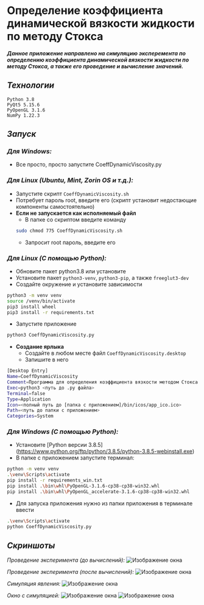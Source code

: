 # Определение коэффициента динамической вязкости жидкости по методу Стокса

***Данное приложение направлено на симуляцию эксперемента по определению коэффициента динамической вязкости жидкости по методу Стокса, а также его проведение и вычисление значений.***

## ***Технологии***
```
Python 3.8
PyQt5 5.15.6
PyOpenGL 3.1.6
NumPy 1.22.3
```

## ***Запуск***

### *Для Windows:*
- Все просто, просто запустите CoeffDynamicViscosity.py

### *Для Linux (Ubuntu, Mint, Zorin OS и т.д.):*
- Запустите скрипт  ```CoeffDynamicViscosity.sh```
- Потребует пароль root, введите его (скрипт установит недостающие компоненты самостоятельно)
- **Если не запускается как исполняемый файл**
    - В папке со скриптом введите команду
    ```bash
    sudo chmod 775 CoeffDynamicViscosity.sh
    ```
    - Запросит root пароль, введите его

### *Для Linux (С помощью Python):*
- Обновите пакет python3.8 или установите
- Установите пакет ```python3-venv```, ```python3-pip```, а также ```freeglut3-dev```
- Создайте окружение и установите зависимости
```bash
python3 -m venv venv
source /venv/bin/activate
pip3 install wheel
pip3 install -r requirements.txt
```
- Запустите приложение
```bash
python3 CoeffDynamicViscosity.py
```
- **Создание ярлыка**
    - Создайте в любом месте файл ```CoeffDynamicViscosity.desktop```
    - Запишите в него
```bash
[Desktop Entry]
Name=CoeffDynamicViscosity
Comment=Программа для определения коэффициента вязкости методом Стокса
Exec=python3 <путь до .py файла>
Terminal=false
Type=Application
Icon=<полный путь до [папка с приложением]/bin/icos/app_ico.ico>
Path=<путь до папки с приложением>
Categories=System
```

### *Для Windows (С помощью Python):*
- Установите [Python версии 3.8.5] (https://www.python.org/ftp/python/3.8.5/python-3.8.5-webinstall.exe)
- В папке с приложением запустите терминал:
```bash
python -m venv venv
.\venv\Scripts\activate
pip install -r requirements_win.txt
pip install .\bin\whl\PyOpenGL-3.1.6-cp38-cp38-win32.whl
pip install .\bin\whl\PyOpenGL_accelerate-3.1.6-cp38-cp38-win32.whl
```
- Для запуска приложения нужно из папки приложения в терминале ввести
```bash
.\venv\Scripts\activate
python CoeffDynamicViscosity.py
```


## ***Скриншоты***
*Проведение эксперимента (до вычислений):*
![Изображение окна](./bin/images_for_git/experiment_window_before.png)

*Проведение эксперимента (после вычислений):*
![Изображение окна](./bin/images_for_git/experiment_window_after.png)

*Симуляция явления:*
![Изображение окна](./bin/images_for_git/simulation_window.png)

*Окно с симуляцией:*
![Изображение окна](./bin/images_for_git/simulation_before.png)
![Изображение окна](./bin/images_for_git/simulation_after.png)
